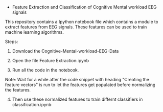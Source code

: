 * Feature Extraction and Classification of Cognitive Mental workload EEG signals

This repository contains a Ipython notebook file which contains a module to extract features from EEG signals. These features can be used to train machine learning algorithms. 

Steps:

1. Download the Cognitive-Mental-workload-EEG-Data

2. Open the file Feature Extraction.ipynb

3. Run all the code in the notebook.

Note: Wait for a while after the code snippet with heading "Creating the feature vectors" is run to let the features get populated before normalizing the features. 

4. Then use these normalized features to train differnt classifiers in classification.ipynb

